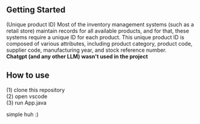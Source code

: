 ## Getting Started

(Unique product ID) Most of the inventory management systems (such as a retail store) maintain records for all
available products, and for that, these systems require a unique ID for each product. This unique product ID is
composed of various attributes, including product category, product code, supplier code, manufacturing year, and
stock reference number.
<br>
__**Chatgpt (and any other LLM) wasn't used in the project**__ 

## How to use
(1) clone this repository <br>
(2) open vscode <br>
(3) run App.java <br>

simple huh :)
